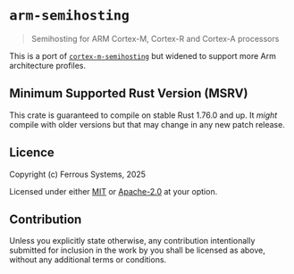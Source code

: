 # `arm-semihosting`

> Semihosting for ARM Cortex-M, Cortex-R and Cortex-A processors

This is a port of [`cortex-m-semihosting`] but widened to support more Arm
architecture profiles.

[`cortex-m-semihosting`]: https://crates.io/crates/cortex-m-semihosting

## Minimum Supported Rust Version (MSRV)

This crate is guaranteed to compile on stable Rust 1.76.0 and up. It *might*
compile with older versions but that may change in any new patch release.

## Licence

Copyright (c) Ferrous Systems, 2025

Licensed under either [MIT](./LICENSE-MIT) or [Apache-2.0](./LICENSE-APACHE) at
your option.

## Contribution

Unless you explicitly state otherwise, any contribution intentionally submitted
for inclusion in the work by you shall be licensed as above, without any
additional terms or conditions.
